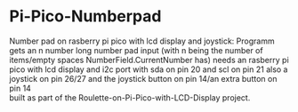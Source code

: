 # Pi-Pico-Numberpad
Number pad on rasberry pi pico with lcd display and joystick:
Programm gets an n number long number pad input (with n being the number of items/empty spaces NumberField.CurrentNumber has)
needs an rasberry pi pico with lcd display and i2c port with sda on pin 20 and scl on pin 21
also a joystick on pin 26/27 and the joystick button on pin 14/an extra button on pin 14  
built as part of the Roulette-on-Pi-Pico-with-LCD-Display project.
